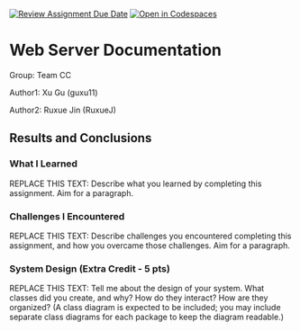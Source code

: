 [![Review Assignment Due Date](https://classroom.github.com/assets/deadline-readme-button-24ddc0f5d75046c5622901739e7c5dd533143b0c8e959d652212380cedb1ea36.svg)](https://classroom.github.com/a/-cTHLqNH)
[![Open in Codespaces](https://classroom.github.com/assets/launch-codespace-7f7980b617ed060a017424585567c406b6ee15c891e84e1186181d67ecf80aa0.svg)](https://classroom.github.com/open-in-codespaces?assignment_repo_id=13998522)
# Web Server Documentation

Group: Team CC

Author1: Xu Gu  (guxu11)

Author2: Ruxue Jin (RuxueJ)

## Results and Conclusions

### What I Learned

REPLACE THIS TEXT: Describe what you learned by completing this assignment. Aim for a paragraph.

### Challenges I Encountered

REPLACE THIS TEXT: Describe challenges you encountered completing this assignment, and how you overcame those challenges. Aim for a paragraph.

### System Design (Extra Credit - 5 pts)

REPLACE THIS TEXT: Tell me about the design of your system. What classes did you create, and why? How do they interact? How are they organized? (A class diagram is expected to be included; you may include separate class diagrams for each package to keep the diagram readable.)
